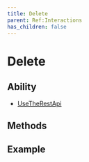 ```yaml
---
title: Delete
parent: Ref:Interactions
has_children: false
---
```


# Delete

## Ability

- [UseTheRestApi](../../abilities/USE_THE_REST_API.md)

## Methods

## Example
